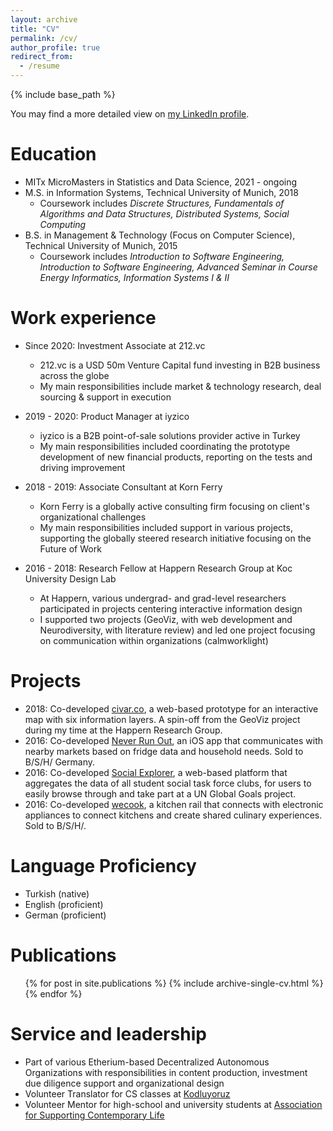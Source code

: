 ```yaml
---
layout: archive
title: "CV"
permalink: /cv/
author_profile: true
redirect_from:
  - /resume
---
```


{% include base_path %}

You may find a more detailed view on [my LinkedIn profile](https://www.linkedin.com/in/gulce-gunindi/).

Education
======
* MITx MicroMasters in Statistics and Data Science, 2021 - ongoing
* M.S. in Information Systems, Technical University of Munich, 2018
  * Coursework includes <i>Discrete Structures, Fundamentals of Algorithms and Data Structures, Distributed Systems, Social Computing</i>
* B.S. in Management & Technology (Focus on Computer Science), Technical University of Munich, 2015
  * Coursework includes <i>Introduction to Software Engineering, Introduction to Software Engineering, Advanced Seminar in Course Energy Informatics, Information Systems I & II</i>

Work experience
======
* Since 2020: Investment Associate at 212.vc
  * 212.vc is a USD 50m Venture Capital fund investing in B2B business across the globe
  * My main responsibilities include market & technology research, deal sourcing & support in execution

* 2019 - 2020: Product Manager at iyzico
  * iyzico is a B2B point-of-sale solutions provider active in Turkey
  * My main responsibilities included coordinating the prototype development of new financial products, reporting on the tests and driving improvement

* 2018 - 2019: Associate Consultant at Korn Ferry
  * Korn Ferry is a globally active consulting firm focusing on client's organizational challenges
  * My main responsibilities included support in various projects, supporting the globally steered research initiative focusing on the Future of Work

* 2016 - 2018: Research Fellow at Happern Research Group at Koc University Design Lab
  * At Happern, various undergrad- and grad-level researchers participated in projects centering interactive information design
  * I supported two projects (GeoViz, with web development and Neurodiversity, with literature review) and led one project focusing on communication within organizations (calmworklight)

Projects
======
* 2018: Co-developed [civar.co](https://drive.google.com/drive/folders/1stkAogTNAbCWM0rd0XgLEmE_a5898Vaq?usp=sharing), a web-based prototype for an interactive map with six information layers. A spin-off from the GeoViz project during my time at the Happern Research Group.
* 2016: Co-developed [Never Run Out](https://drive.google.com/drive/folders/1t9MNlEkiMEORtJDZQjmglaXGHV9d5NYV?usp=sharing), an iOS app that communicates with nearby markets based on fridge data and household needs. Sold to B/S/H/ Germany.
* 2016: Co-developed [Social Explorer](https://drive.google.com/drive/folders/1EekeVf8E1ChR8rIbN1ZpPyXF298-ZnEc?usp=sharing), a web-based platform that aggregates the data of all student social task force clubs, for users to easily browse through and take part at a UN Global Goals project.
* 2016: Co-developed [wecook](https://drive.google.com/drive/folders/15B6b1vnRIhD_-i2JvxybCZWbU-pfqOKG?usp=sharing), a kitchen rail that connects with electronic appliances to connect kitchens and create shared culinary experiences. Sold to B/S/H/.
  
Language Proficiency
======
* Turkish (native)
* English (proficient) 
* German (proficient)

Publications
======
  <ul>{% for post in site.publications %}
    {% include archive-single-cv.html %}
  {% endfor %}</ul>
  
Service and leadership
======
* Part of various Etherium-based Decentralized Autonomous Organizations with responsibilities in content production, investment due diligence support and organizational design
* Volunteer Translator for CS classes at [Kodluyoruz](https://www.kodluyoruz.org/)
* Volunteer Mentor for high-school and university students at [Association for Supporting Contemporary Life](https://www.cydd.org.tr/pages/about-us-2/)
